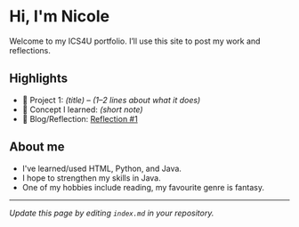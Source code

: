 # Hi, I'm Nicole
Welcome to my ICS4U portfolio. I’ll use this site to post my work and reflections.

## Highlights
- 🔧 Project 1: *(title)* – *(1–2 lines about what it does)*
- 🧠 Concept I learned: *(short note)*
- 📝 Blog/Reflection: [Reflection #1](./posts/first_reflection.md)

## About me
- I've learned/used HTML, Python, and Java.
- I hope to strengthen my skills in Java.
- One of my hobbies include reading, my favourite genre is fantasy.

---
*Update this page by editing `index.md` in your repository.*
